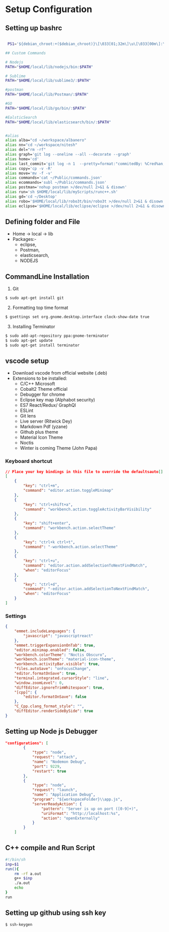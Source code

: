 # Setup Configuration

## Setting up bashrc 

```sh

 PS1='${debian_chroot:+($debian_chroot)}\[\033[01;32m\]\u\[\033[00m\]:\[\033[01;34m\]\W\[\033[00m\]\$ '

## Custom Commands

# Nodejs
PATH="$HOME/local/lib/nodejs/bin:$PATH"

# Sublime
PATH="$HOME/local/lib/sublime3/:$PATH"

#postman
PATH="$HOME/local/lib/Postman/:$PATH"

#GO
PATH="$HOME/local/lib/go/bin/:$PATH"

#EalsticSearch
PATH="$HOME/local/lib/elasticsearch/bin/:$PATH"


#alias
alias alba="cd ~/workspace/albanero"
alias nn="cd ~/workspace/nitesh"
alias del="rm -rf"
alias graph='git log --oneline --all --decorate --graph'
alias home='cd'
alias last_commit='git log -n 1  --pretty=format:"commitedBy: %Cred%an, %Cgreen%s, %Cblue%cd"'
alias copy='cp -v -R'
alias move='mv -f -v'
alias commands='cat ~/Public/commands.json'
alias ecommands='subl ~/Public/commands.json'
alias postman='nohup postman >/dev/null 2>&1 & disown'
alias run='sh $HOME/local/lib/myScripts/runc++.sh'
alias gd='cd ~/Desktop'
alias robo='$HOME/local/lib/robo3t/bin/robo3t >/dev/null 2>&1 & disown'
alias eclipse='$HOME/local/lib/eclipse/eclipse >/dev/null 2>&1 & disown'
```

## Defining folder and File

- Home -> local -> lib
- Packages:- 
  - eclipse,
  - Postman,
  - elasticsearch,
  - NODEJS

## CommandLine Installation

1. Git
```sh
$ sudo apt-get install git
```

2. Formatting top time format
```sh
$ gsettings set org.gnome.desktop.interface clock-show-date true
```

3. Installing Terminator
```sh
$ sudo add-apt-repository ppa:gnome-terminator
$ sudo apt-get update
$ sudo apt-get install terminator
```

## vscode setup

- Download vscode from official website (.deb)
- Extensions to be installed:
   - C/C++ Microsoft
   - Cobalt2 Theme official
   - Debugger for chrome
   - Eclipse key map (Alphabot security)
   - ES7 React/Redux/ GraphQl
   - ESLint
   - Git lens
   - Live server (Ritwick Dey)
   - Markdown Pdf (yzane)
   - Github plus theme
   - Material Icon Theme
   - Noctis
   - Winter is coming Theme (John Papa)

### Keyboard shortcut
```json
// Place your key bindings in this file to override the defaultsauto[]
[
    {
        "key": "ctrl+m",
        "command": "editor.action.toggleMinimap"
    },
    {
        "key": "ctrl+shift+a",
        "command": "workbench.action.toggleActivityBarVisibility"
    },
    {
        "key": "shift+enter",
        "command": "workbench.action.selectTheme"
    },
    {
        "key": "ctrl+k ctrl+t",
        "command": "-workbench.action.selectTheme"
    },
    {
        "key": "ctrl+u",
        "command": "editor.action.addSelectionToNextFindMatch",
        "when": "editorFocus"
    },
    {
        "key": "ctrl+d",
        "command": "-editor.action.addSelectionToNextFindMatch",
        "when": "editorFocus"
    }
]
```

###  Settings
```json
{
    "emmet.includeLanguages": {
        "javascript": "javascriptreact"
    },
    "emmet.triggerExpansionOnTab": true,
    "editor.minimap.enabled": false,
    "workbench.colorTheme": "Noctis Obscuro",
    "workbench.iconTheme": "material-icon-theme",
    "workbench.activityBar.visible": true,
    "files.autoSave": "onFocusChange",
    "editor.formatOnSave": true,
    "terminal.integrated.cursorStyle": "line",
    "window.zoomLevel": 0,
    "diffEditor.ignoreTrimWhitespace": true,
    "[cpp]": {
        "editor.formatOnSave": false
    },
    "C_Cpp.clang_format_style": "",
    "diffEditor.renderSideBySide": true
}
```

## Setting up Node js Debugger

```json
"configurations": [
        {
            "type": "node",
            "request": "attach",
            "name": "Nodemon Debug",
            "port": 9229,
            "restart": true
        },
        {
            "type": "node",
            "request": "launch",
            "name": "Application Debug",
            "program": "${workspaceFolder}\\app.js",
            "serverReadyAction": {
                "pattern": "Server is up on port ([0-9]+)",
                "uriFormat": "http://localhost:%s",
                "action": "openExternally"
            }
        }
    ]
```


## C++ compile and Run Script
```sh
#!/bin/sh
inp=$1
run(){
    rm -rf a.out
    g++ $inp
    ./a.out
    echo
}
run
```

## Setting up github using ssh key

```sh
$ ssh-keygen
```